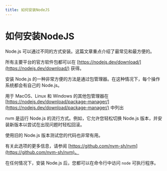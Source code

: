 ```yaml
---
title: 如何安装NodeJS
---
```


# 如何安装NodeJS

Node.js 可以通过不同的方式安装。这篇文章重点介绍了最常见和最方便的。

所有主要平台的官方软件包都可以在 [https://nodejs.dev/download/](https://nodejs.dev/download/) 获得。

安装 Node.js 的一种非常方便的方法是通过包管理器。在这种情况下，每个操作系统都会有自己的 Node.js。

用于 MacOS、Linux 和 Windows 的其他包管理器在 [https://nodejs.dev/download/package-manager/](https://nodejs.dev/download/package-manager/) 中列出

nvm 是运行 Node.js 的流行方式。例如，它允许您轻松切换 Node.js 版本，并安装新版本以尝试在出现问题时轻松回滚。

使用旧的 Node.js 版本测试您的代码也非常有用。

有关此选项的更多信息，请参阅 [https://github.com/nvm-sh/nvm](https://github.com/nvm-sh/nvm)。

在任何情况下，安装 Node.js 后，您都可以在命令行中访问 ```node``` 可执行程序。